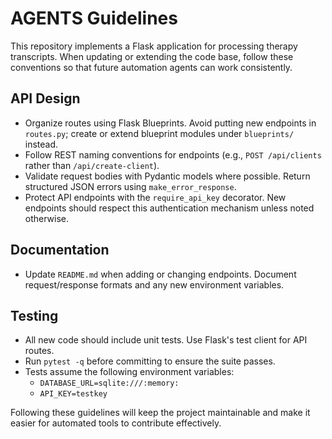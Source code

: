 # AGENTS Guidelines

This repository implements a Flask application for processing therapy transcripts. When updating or extending the code base, follow these conventions so that future automation agents can work consistently.

## API Design
- Organize routes using Flask Blueprints. Avoid putting new endpoints in `routes.py`; create or extend blueprint modules under `blueprints/` instead.
- Follow REST naming conventions for endpoints (e.g., `POST /api/clients` rather than `/api/create-client`).
- Validate request bodies with Pydantic models where possible. Return structured JSON errors using `make_error_response`.
- Protect API endpoints with the `require_api_key` decorator. New endpoints should respect this authentication mechanism unless noted otherwise.

## Documentation
- Update `README.md` when adding or changing endpoints. Document request/response formats and any new environment variables.

## Testing
- All new code should include unit tests. Use Flask's test client for API routes.
- Run `pytest -q` before committing to ensure the suite passes.
- Tests assume the following environment variables:
  - `DATABASE_URL=sqlite:///:memory:`
  - `API_KEY=testkey`

Following these guidelines will keep the project maintainable and make it easier for automated tools to contribute effectively.
